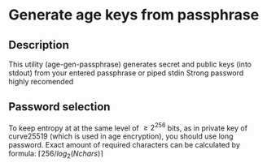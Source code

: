 # Generate age keys from passphrase

## Description
This utility (age-gen-passphrase) generates secret and public keys (into stdout) from your entered passphrase or piped stdin
Strong password highly recomended

## Password selection
To keep entropy at at the same level of $\geq 2^{256}$ bits, as in private key of curve25519 (which is used in age encryption), you should use long password.
Exact amount of required characters can be calculated by formula: $\lceil 256 / log_2(Nchars) \rceil$
